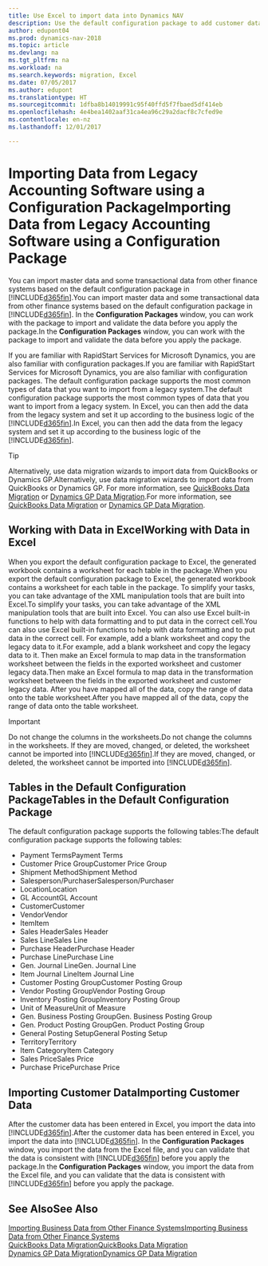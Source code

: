 ```yaml
---
title: Use Excel to import data into Dynamics NAV
description: Use the default configuration package to add customer data in Excel and import the data back into Dynamics NAV.
author: edupont04
ms.prod: dynamics-nav-2018
ms.topic: article
ms.devlang: na
ms.tgt_pltfrm: na
ms.workload: na
ms.search.keywords: migration, Excel
ms.date: 07/05/2017
ms.author: edupont
ms.translationtype: HT
ms.sourcegitcommit: 1dfba8b14019991c95f40ffd5f7fbaed5df414eb
ms.openlocfilehash: 4e4bea1402aaf31ca4ea96c29a2dacf8c7cfed9e
ms.contentlocale: en-nz
ms.lasthandoff: 12/01/2017

---
```

# <a name="importing-data-from-legacy-accounting-software-using-a-configuration-package"></a><span data-ttu-id="04cdc-103">Importing Data from Legacy Accounting Software using a Configuration Package</span><span class="sxs-lookup"><span data-stu-id="04cdc-103">Importing Data from Legacy Accounting Software using a Configuration Package</span></span>
<span data-ttu-id="04cdc-104">You can import master data and some transactional data from other finance systems based on the default configuration package in [!INCLUDE[d365fin](includes/d365fin_md.md)].</span><span class="sxs-lookup"><span data-stu-id="04cdc-104">You can import master data and some transactional data from other finance systems based on the default configuration package in [!INCLUDE[d365fin](includes/d365fin_md.md)].</span></span> <span data-ttu-id="04cdc-105">In the **Configuration Packages** window, you can work with the package to import and validate the data before you apply the package.</span><span class="sxs-lookup"><span data-stu-id="04cdc-105">In the **Configuration Packages** window, you can work with the package to import and validate the data before you apply the package.</span></span>  

<span data-ttu-id="04cdc-106">If you are familiar with RapidStart Services for Microsoft Dynamics, you are also familiar with configuration packages.</span><span class="sxs-lookup"><span data-stu-id="04cdc-106">If you are familiar with RapidStart Services for Microsoft Dynamics, you are also familiar with configuration packages.</span></span> <span data-ttu-id="04cdc-107">The default configuration package supports the most common types of data that you want to import from a legacy system.</span><span class="sxs-lookup"><span data-stu-id="04cdc-107">The default configuration package supports the most common types of data that you want to import from a legacy system.</span></span> <span data-ttu-id="04cdc-108">In Excel, you can then add the data from the legacy system and set it up according to the business logic of the [!INCLUDE[d365fin](includes/d365fin_md.md)].</span><span class="sxs-lookup"><span data-stu-id="04cdc-108">In Excel, you can then add the data from the legacy system and set it up according to the business logic of the [!INCLUDE[d365fin](includes/d365fin_md.md)].</span></span>  

> [!TIP]  
>   <span data-ttu-id="04cdc-109">Alternatively, use data migration wizards to import data from QuickBooks or Dynamics GP.</span><span class="sxs-lookup"><span data-stu-id="04cdc-109">Alternatively, use data migration wizards to import data from QuickBooks or Dynamics GP.</span></span> <span data-ttu-id="04cdc-110">For more information, see [QuickBooks Data Migration](ui-extensions-quickbooks-data-migration.md) or [Dynamics GP Data Migration](ui-extensions-dynamicsgp-data-migration.md).</span><span class="sxs-lookup"><span data-stu-id="04cdc-110">For more information, see [QuickBooks Data Migration](ui-extensions-quickbooks-data-migration.md) or [Dynamics GP Data Migration](ui-extensions-dynamicsgp-data-migration.md).</span></span>  

## <a name="working-with-data-in-excel"></a><span data-ttu-id="04cdc-111">Working with Data in Excel</span><span class="sxs-lookup"><span data-stu-id="04cdc-111">Working with Data in Excel</span></span>
<span data-ttu-id="04cdc-112">When you export the default configuration package to Excel, the generated workbook contains a worksheet for each table in the package.</span><span class="sxs-lookup"><span data-stu-id="04cdc-112">When you export the default configuration package to Excel, the generated workbook contains a worksheet for each table in the package.</span></span> <span data-ttu-id="04cdc-113">To simplify your tasks, you can take advantage of the XML manipulation tools that are built into Excel.</span><span class="sxs-lookup"><span data-stu-id="04cdc-113">To simplify your tasks, you can take advantage of the XML manipulation tools that are built into Excel.</span></span> <span data-ttu-id="04cdc-114">You can also use Excel built-in functions to help with data formatting and to put data in the correct cell.</span><span class="sxs-lookup"><span data-stu-id="04cdc-114">You can also use Excel built-in functions to help with data formatting and to put data in the correct cell.</span></span> <span data-ttu-id="04cdc-115">For example, add a blank worksheet and copy the legacy data to it.</span><span class="sxs-lookup"><span data-stu-id="04cdc-115">For example, add a blank worksheet and copy the legacy data to it.</span></span> <span data-ttu-id="04cdc-116">Then make an Excel formula to map data in the transformation worksheet between the fields in the exported worksheet and customer legacy data.</span><span class="sxs-lookup"><span data-stu-id="04cdc-116">Then make an Excel formula to map data in the transformation worksheet between the fields in the exported worksheet and customer legacy data.</span></span> <span data-ttu-id="04cdc-117">After you have mapped all of the data, copy the range of data onto the table worksheet.</span><span class="sxs-lookup"><span data-stu-id="04cdc-117">After you have mapped all of the data, copy the range of data onto the table worksheet.</span></span>  

> [!IMPORTANT]  
>  <span data-ttu-id="04cdc-118">Do not change the columns in the worksheets.</span><span class="sxs-lookup"><span data-stu-id="04cdc-118">Do not change the columns in the worksheets.</span></span> <span data-ttu-id="04cdc-119">If they are moved, changed, or deleted, the worksheet cannot be imported into [!INCLUDE[d365fin](includes/d365fin_md.md)].</span><span class="sxs-lookup"><span data-stu-id="04cdc-119">If they are moved, changed, or deleted, the worksheet cannot be imported into [!INCLUDE[d365fin](includes/d365fin_md.md)].</span></span>

## <a name="tables-in-the-default-configuration-package"></a><span data-ttu-id="04cdc-120">Tables in the Default Configuration Package</span><span class="sxs-lookup"><span data-stu-id="04cdc-120">Tables in the Default Configuration Package</span></span>
<span data-ttu-id="04cdc-121">The default configuration package supports the following tables:</span><span class="sxs-lookup"><span data-stu-id="04cdc-121">The default configuration package supports the following tables:</span></span>

-   <span data-ttu-id="04cdc-122">Payment Terms</span><span class="sxs-lookup"><span data-stu-id="04cdc-122">Payment Terms</span></span>
-   <span data-ttu-id="04cdc-123">Customer Price Group</span><span class="sxs-lookup"><span data-stu-id="04cdc-123">Customer Price Group</span></span>
-   <span data-ttu-id="04cdc-124">Shipment Method</span><span class="sxs-lookup"><span data-stu-id="04cdc-124">Shipment Method</span></span>
-   <span data-ttu-id="04cdc-125">Salesperson/Purchaser</span><span class="sxs-lookup"><span data-stu-id="04cdc-125">Salesperson/Purchaser</span></span>
-   <span data-ttu-id="04cdc-126">Location</span><span class="sxs-lookup"><span data-stu-id="04cdc-126">Location</span></span>
-   <span data-ttu-id="04cdc-127">GL Account</span><span class="sxs-lookup"><span data-stu-id="04cdc-127">GL Account</span></span>
-   <span data-ttu-id="04cdc-128">Customer</span><span class="sxs-lookup"><span data-stu-id="04cdc-128">Customer</span></span>
-   <span data-ttu-id="04cdc-129">Vendor</span><span class="sxs-lookup"><span data-stu-id="04cdc-129">Vendor</span></span>
-   <span data-ttu-id="04cdc-130">Item</span><span class="sxs-lookup"><span data-stu-id="04cdc-130">Item</span></span>
-   <span data-ttu-id="04cdc-131">Sales Header</span><span class="sxs-lookup"><span data-stu-id="04cdc-131">Sales Header</span></span>
-   <span data-ttu-id="04cdc-132">Sales Line</span><span class="sxs-lookup"><span data-stu-id="04cdc-132">Sales Line</span></span>
-   <span data-ttu-id="04cdc-133">Purchase Header</span><span class="sxs-lookup"><span data-stu-id="04cdc-133">Purchase Header</span></span>
-   <span data-ttu-id="04cdc-134">Purchase Line</span><span class="sxs-lookup"><span data-stu-id="04cdc-134">Purchase Line</span></span>
-   <span data-ttu-id="04cdc-135">Gen. Journal Line</span><span class="sxs-lookup"><span data-stu-id="04cdc-135">Gen. Journal Line</span></span>
-   <span data-ttu-id="04cdc-136">Item Journal Line</span><span class="sxs-lookup"><span data-stu-id="04cdc-136">Item Journal Line</span></span>
-   <span data-ttu-id="04cdc-137">Customer Posting Group</span><span class="sxs-lookup"><span data-stu-id="04cdc-137">Customer Posting Group</span></span>
-   <span data-ttu-id="04cdc-138">Vendor Posting Group</span><span class="sxs-lookup"><span data-stu-id="04cdc-138">Vendor Posting Group</span></span>
-   <span data-ttu-id="04cdc-139">Inventory Posting Group</span><span class="sxs-lookup"><span data-stu-id="04cdc-139">Inventory Posting Group</span></span>
-   <span data-ttu-id="04cdc-140">Unit of Measure</span><span class="sxs-lookup"><span data-stu-id="04cdc-140">Unit of Measure</span></span>
-   <span data-ttu-id="04cdc-141">Gen. Business Posting Group</span><span class="sxs-lookup"><span data-stu-id="04cdc-141">Gen. Business Posting Group</span></span>
-   <span data-ttu-id="04cdc-142">Gen. Product Posting Group</span><span class="sxs-lookup"><span data-stu-id="04cdc-142">Gen. Product Posting Group</span></span>
-   <span data-ttu-id="04cdc-143">General Posting Setup</span><span class="sxs-lookup"><span data-stu-id="04cdc-143">General Posting Setup</span></span>
-   <span data-ttu-id="04cdc-144">Territory</span><span class="sxs-lookup"><span data-stu-id="04cdc-144">Territory</span></span>
-   <span data-ttu-id="04cdc-145">Item Category</span><span class="sxs-lookup"><span data-stu-id="04cdc-145">Item Category</span></span>
-   <span data-ttu-id="04cdc-146">Sales Price</span><span class="sxs-lookup"><span data-stu-id="04cdc-146">Sales Price</span></span>
-   <span data-ttu-id="04cdc-147">Purchase Price</span><span class="sxs-lookup"><span data-stu-id="04cdc-147">Purchase Price</span></span>

## <a name="importing-customer-data"></a><span data-ttu-id="04cdc-148">Importing Customer Data</span><span class="sxs-lookup"><span data-stu-id="04cdc-148">Importing Customer Data</span></span>
<span data-ttu-id="04cdc-149">After the customer data has been entered in Excel, you import the data into [!INCLUDE[d365fin](includes/d365fin_md.md)].</span><span class="sxs-lookup"><span data-stu-id="04cdc-149">After the customer data has been entered in Excel, you import the data into [!INCLUDE[d365fin](includes/d365fin_md.md)].</span></span> <span data-ttu-id="04cdc-150">In the **Configuration Packages** window, you import the data from the Excel file, and you can validate that the data is consistent with [!INCLUDE[d365fin](includes/d365fin_md.md)] before you apply the package.</span><span class="sxs-lookup"><span data-stu-id="04cdc-150">In the **Configuration Packages** window, you import the data from the Excel file, and you can validate that the data is consistent with [!INCLUDE[d365fin](includes/d365fin_md.md)] before you apply the package.</span></span>

## <a name="see-also"></a><span data-ttu-id="04cdc-151">See Also</span><span class="sxs-lookup"><span data-stu-id="04cdc-151">See Also</span></span>
[<span data-ttu-id="04cdc-152">Importing Business Data from Other Finance Systems</span><span class="sxs-lookup"><span data-stu-id="04cdc-152">Importing Business Data from Other Finance Systems</span></span>](upload-data.md)  
[<span data-ttu-id="04cdc-153">QuickBooks Data Migration</span><span class="sxs-lookup"><span data-stu-id="04cdc-153">QuickBooks Data Migration</span></span>](ui-extensions-quickbooks-data-migration.md)  
[<span data-ttu-id="04cdc-154">Dynamics GP Data Migration</span><span class="sxs-lookup"><span data-stu-id="04cdc-154">Dynamics GP Data Migration</span></span>](ui-extensions-dynamicsgp-data-migration.md)

